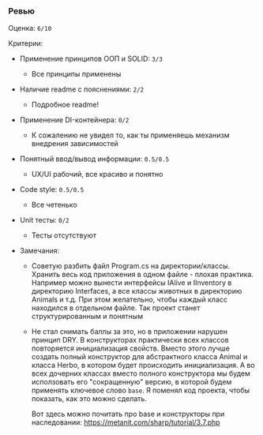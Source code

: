 ### Ревью

Оценка: `6/10`

Критерии:
- Применение принципов ООП и SOLID: `3/3`
    - Все принципы применены
- Наличие readme с пояснениями: `2/2`
    - Подробное readme!
- Применение DI-контейнера: `0/2`
    - К сожалению не увидел то, как ты применяешь механизм внедрения зависимостей
- Понятный ввод/вывод информации: `0.5/0.5`
    - UX/UI рабочий, все красиво и понятно
- Code style: `0.5/0.5`
    - Все четенько
- Unit тесты: `0/2`
    - Тесты отсутствуют


- Замечания:
    - Советую разбить файл Program.cs на директории/классы. Хранить весь код приложения в одном файле - плохая практика. Например можно вынести интерфейсы IAlive и IInventory в директорию Interfaces, а все классы животных в директорию Animals и т.д. При этом желательно, чтобы каждый класс находился в отдельном файле. Так проект станет структурированным и понятным

    - Не стал снимать баллы за это, но в приложении нарушен принцип DRY. В конструкторах практически всех классов повторяется инициализация свойств. Вместо этого лучше создать полный конструктор для абстрактного класса Animal и класса Herbo, в котором будет происходить инициализация. А во всех дочерних классах вместо полного конструктора мы будем исползовать его "сокращенную" версию, в которой будем применять ключевое слово `base`. Я поменял код проекта, чтобы показать, как это можно сделать.

        Вот здесь можно почитать про base и конструкторы при наследовании: https://metanit.com/sharp/tutorial/3.7.php